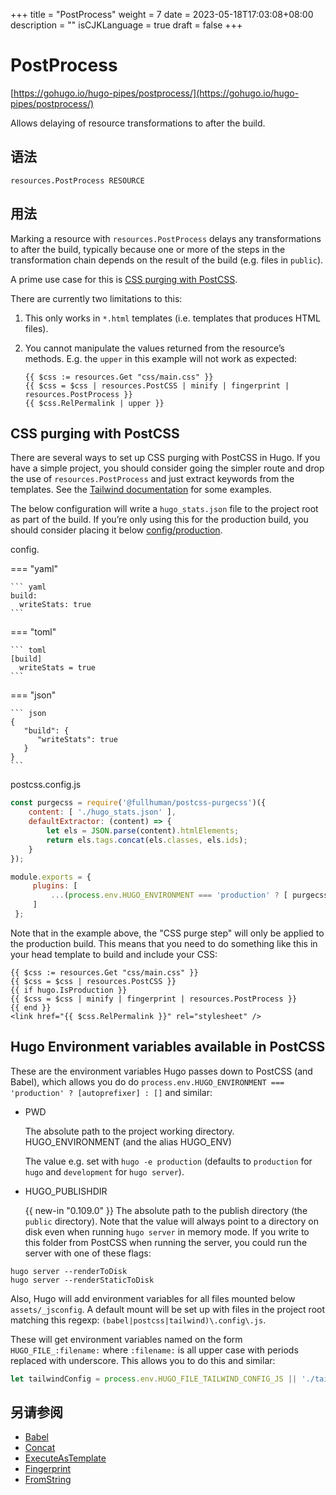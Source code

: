 +++
title = "PostProcess"
weight = 7
date = 2023-05-18T17:03:08+08:00
description = ""
isCJKLanguage = true
draft = false
+++

# PostProcess

[https://gohugo.io/hugo-pipes/postprocess/](https://gohugo.io/hugo-pipes/postprocess/)

Allows delaying of resource transformations to after the build.

## 语法

```
resources.PostProcess RESOURCE
```

## 用法 

Marking a resource with `resources.PostProcess` delays any transformations to after the build, typically because one or more of the steps in the transformation chain depends on the result of the build (e.g. files in `public`).

A prime use case for this is [CSS purging with PostCSS](https://gohugo.io/hugo-pipes/postprocess/#css-purging-with-postcss).

There are currently two limitations to this:

1. This only works in `*.html` templates (i.e. templates that produces HTML files).

2. You cannot manipulate the values returned from the resource’s methods. E.g. the `upper` in this example will not work as expected:

   ```go-html-template
   {{ $css := resources.Get "css/main.css" }}
   {{ $css = $css | resources.PostCSS | minify | fingerprint | resources.PostProcess }}
   {{ $css.RelPermalink | upper }}
   ```

## CSS purging with PostCSS 

There are several ways to set up CSS purging with PostCSS in Hugo. If you have a simple project, you should consider going the simpler route and drop the use of `resources.PostProcess` and just extract keywords from the templates. See the [Tailwind documentation](https://tailwindcss.com/docs/controlling-file-size/#app) for some examples.

The below configuration will write a `hugo_stats.json` file to the project root as part of the build. If you’re only using this for the production build, you should consider placing it below [config/production](https://gohugo.io/getting-started/configuration/#configuration-directory).

config.

=== "yaml"

    ``` yaml
    build:
      writeStats: true
    ```

=== "toml"

    ``` toml
    [build]
      writeStats = true
    ```

=== "json"

    ``` json
    {
       "build": {
          "writeStats": true
       }
    }
    ```

postcss.config.js

```javascript
const purgecss = require('@fullhuman/postcss-purgecss')({
    content: [ './hugo_stats.json' ],
    defaultExtractor: (content) => {
        let els = JSON.parse(content).htmlElements;
        return els.tags.concat(els.classes, els.ids);
    }
});

module.exports = {
     plugins: [
         ...(process.env.HUGO_ENVIRONMENT === 'production' ? [ purgecss ] : [])
     ]
 };
```

Note that in the example above, the "CSS purge step" will only be applied to the production build. This means that you need to do something like this in your head template to build and include your CSS:

```go-html-template
{{ $css := resources.Get "css/main.css" }}
{{ $css = $css | resources.PostCSS }}
{{ if hugo.IsProduction }}
{{ $css = $css | minify | fingerprint | resources.PostProcess }}
{{ end }}
<link href="{{ $css.RelPermalink }}" rel="stylesheet" />
```

## Hugo Environment variables available in PostCSS 

These are the environment variables Hugo passes down to PostCSS (and Babel), which allows you do do `process.env.HUGO_ENVIRONMENT === 'production' ? [autoprefixer] : []` and similar:

- PWD

  The absolute path to the project working directory. HUGO_ENVIRONMENT (and the alias HUGO_ENV)

  The value e.g. set with `hugo -e production` (defaults to `production` for `hugo` and `development` for `hugo server`).

- HUGO_PUBLISHDIR

  {{ new-in "0.109.0" }} The absolute path to the publish directory (the `public` directory). Note that the value will always point to a directory on disk even when running `hugo server` in memory mode. If you write to this folder from PostCSS when running the server, you could run the server with one of these flags:

```
hugo server --renderToDisk
hugo server --renderStaticToDisk
```

Also, Hugo will add environment variables for all files mounted below `assets/_jsconfig`. A default mount will be set up with files in the project root matching this regexp: `(babel|postcss|tailwind)\.config\.js`.

These will get environment variables named on the form `HUGO_FILE_:filename:` where `:filename:` is all upper case with periods replaced with underscore. This allows you to do this and similar:

```js
let tailwindConfig = process.env.HUGO_FILE_TAILWIND_CONFIG_JS || './tailwind.config.js';
```

## 另请参阅

- [Babel](https://gohugo.io/hugo-pipes/babel/)
- [Concat](https://gohugo.io/hugo-pipes/bundling/)
- [ExecuteAsTemplate](https://gohugo.io/hugo-pipes/resource-from-template/)
- [Fingerprint](https://gohugo.io/hugo-pipes/fingerprint/)
- [FromString](https://gohugo.io/hugo-pipes/resource-from-string/)
